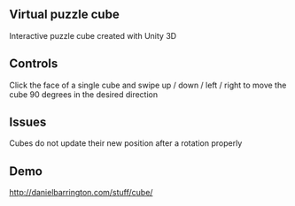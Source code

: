 ## Virtual puzzle cube

Interactive puzzle cube created with Unity 3D

## Controls

Click the face of a single cube and swipe up / down / left / right to move the cube 90 degrees in the desired direction

## Issues

Cubes do not update their new position after a rotation properly

## Demo

http://danielbarrington.com/stuff/cube/